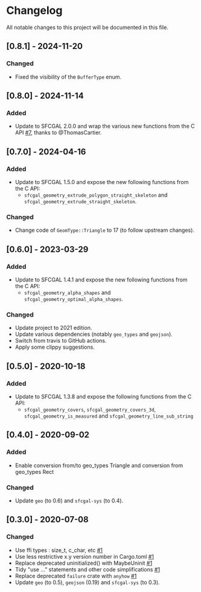 # Changelog
All notable changes to this project will be documented in this file.

## [0.8.1] - 2024-11-20
### Changed
- Fixed the visibility of the `BufferType` enum.

## [0.8.0] - 2024-11-14
### Added
- Update to SFCGAL 2.0.0 and wrap the various new functions from the C API [#7](https://github.com/mthh/sfcgal-rs/pull/7), thanks to @ThomasCartier.

## [0.7.0] - 2024-04-16
### Added
- Update to SFCGAL 1.5.0 and expose the new following functions from the C API:
  * `sfcgal_geometry_extrude_polygon_straight_skeleton` and `sfcgal_geometry_extrude_straight_skeleton`.

### Changed
- Change code of `GeomType::Triangle` to 17 (to follow upstream changes).

## [0.6.0] - 2023-03-29
### Added
- Update to SFCGAL 1.4.1 and expose the new following functions from the C API:
  * `sfcgal_geometry_alpha_shapes` and `sfcgal_geometry_optimal_alpha_shapes`.

### Changed
- Update project to 2021 edition.
- Update various dependencies (notably `geo_types` and `geojson`).
- Switch from travis to GitHub actions.
- Apply some clippy suggestions.


## [0.5.0] - 2020-10-18
### Added
- Update to SFCGAL 1.3.8 and expose the following functions from the C API:
  * `sfcgal_geometry_covers`, `sfcgal_geometry_covers_3d`, `sfcgal_geometry_is_measured` and `sfcgal_geometry_line_sub_string`


## [0.4.0] - 2020-09-02
### Added
- Enable conversion from/to geo_types Triangle and conversion from geo_types Rect

### Changed
- Update `geo` (to 0.6) and `sfcgal-sys` (to 0.4).


## [0.3.0] - 2020-07-08
### Changed
- Use ffi types : size_t, c_char, etc [#1](https://github.com/mthh/sfcgal-rs/pull/1)
- Use less restrictive x.y version number in Cargo.toml [#1](https://github.com/mthh/sfcgal-rs/pull/1)
- Replace deprecated uninitialized() with MaybeUninit [#1](https://github.com/mthh/sfcgal-rs/pull/1)
- Tidy "use ..." statements and other code simplifications [#1](https://github.com/mthh/sfcgal-rs/pull/1)
- Replace deprecated `failure` crate with `anyhow` [#1](https://github.com/mthh/sfcgal-rs/pull/1)
- Update `geo` (to 0.5), `geojson` (0.19) and `sfcgal-sys` (to 0.3).
